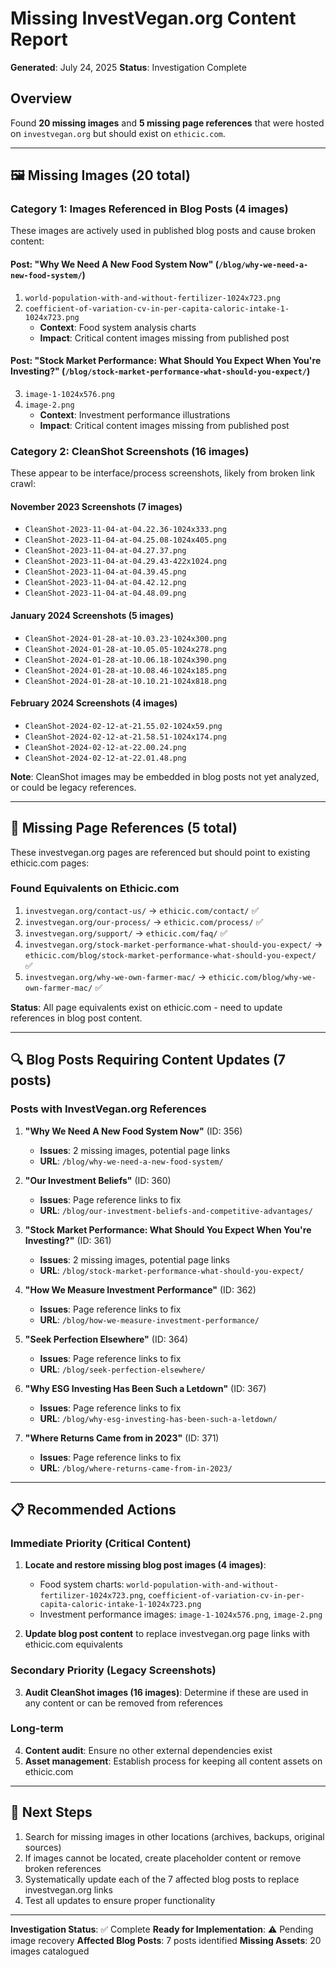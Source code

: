 # Missing InvestVegan.org Content Report
**Generated**: July 24, 2025
**Status**: Investigation Complete

## Overview
Found **20 missing images** and **5 missing page references** that were hosted on `investvegan.org` but should exist on `ethicic.com`.

---

## 🖼️ Missing Images (20 total)

### **Category 1: Images Referenced in Blog Posts (4 images)**
These images are actively used in published blog posts and cause broken content:

#### **Post: "Why We Need A New Food System Now"** (`/blog/why-we-need-a-new-food-system/`)
1. `world-population-with-and-without-fertilizer-1024x723.png`
2. `coefficient-of-variation-cv-in-per-capita-caloric-intake-1-1024x723.png`
   - **Context**: Food system analysis charts
   - **Impact**: Critical content images missing from published post

#### **Post: "Stock Market Performance: What Should You Expect When You're Investing?"** (`/blog/stock-market-performance-what-should-you-expect/`)
3. `image-1-1024x576.png`
4. `image-2.png`
   - **Context**: Investment performance illustrations
   - **Impact**: Critical content images missing from published post

### **Category 2: CleanShot Screenshots (16 images)**
These appear to be interface/process screenshots, likely from broken link crawl:

#### **November 2023 Screenshots (7 images)**
- `CleanShot-2023-11-04-at-04.22.36-1024x333.png`
- `CleanShot-2023-11-04-at-04.25.08-1024x405.png`
- `CleanShot-2023-11-04-at-04.27.37.png`
- `CleanShot-2023-11-04-at-04.29.43-422x1024.png`
- `CleanShot-2023-11-04-at-04.39.45.png`
- `CleanShot-2023-11-04-at-04.42.12.png`
- `CleanShot-2023-11-04-at-04.48.09.png`

#### **January 2024 Screenshots (5 images)**
- `CleanShot-2024-01-28-at-10.03.23-1024x300.png`
- `CleanShot-2024-01-28-at-10.05.05-1024x278.png`
- `CleanShot-2024-01-28-at-10.06.18-1024x390.png`
- `CleanShot-2024-01-28-at-10.08.46-1024x185.png`
- `CleanShot-2024-01-28-at-10.10.21-1024x818.png`

#### **February 2024 Screenshots (4 images)**
- `CleanShot-2024-02-12-at-21.55.02-1024x59.png`
- `CleanShot-2024-02-12-at-21.58.51-1024x174.png`
- `CleanShot-2024-02-12-at-22.00.24.png`
- `CleanShot-2024-02-12-at-22.01.48.png`

**Note**: CleanShot images may be embedded in blog posts not yet analyzed, or could be legacy references.

---

## 📄 Missing Page References (5 total)
These investvegan.org pages are referenced but should point to existing ethicic.com pages:

### **Found Equivalents on Ethicic.com**
1. `investvegan.org/contact-us/` → `ethicic.com/contact/` ✅
2. `investvegan.org/our-process/` → `ethicic.com/process/` ✅
3. `investvegan.org/support/` → `ethicic.com/faq/` ✅
4. `investvegan.org/stock-market-performance-what-should-you-expect/` → `ethicic.com/blog/stock-market-performance-what-should-you-expect/` ✅
5. `investvegan.org/why-we-own-farmer-mac/` → `ethicic.com/blog/why-we-own-farmer-mac/` ✅

**Status**: All page equivalents exist on ethicic.com - need to update references in blog post content.

---

## 🔍 Blog Posts Requiring Content Updates (7 posts)

### **Posts with InvestVegan.org References**
1. **"Why We Need A New Food System Now"** (ID: 356)
   - **Issues**: 2 missing images, potential page links
   - **URL**: `/blog/why-we-need-a-new-food-system/`

2. **"Our Investment Beliefs"** (ID: 360)
   - **Issues**: Page reference links to fix
   - **URL**: `/blog/our-investment-beliefs-and-competitive-advantages/`

3. **"Stock Market Performance: What Should You Expect When You're Investing?"** (ID: 361)
   - **Issues**: 2 missing images, potential page links
   - **URL**: `/blog/stock-market-performance-what-should-you-expect/`

4. **"How We Measure Investment Performance"** (ID: 362)
   - **Issues**: Page reference links to fix
   - **URL**: `/blog/how-we-measure-investment-performance/`

5. **"Seek Perfection Elsewhere"** (ID: 364)
   - **Issues**: Page reference links to fix
   - **URL**: `/blog/seek-perfection-elsewhere/`

6. **"Why ESG Investing Has Been Such a Letdown"** (ID: 367)
   - **Issues**: Page reference links to fix
   - **URL**: `/blog/why-esg-investing-has-been-such-a-letdown/`

7. **"Where Returns Came from in 2023"** (ID: 371)
   - **Issues**: Page reference links to fix
   - **URL**: `/blog/where-returns-came-from-in-2023/`

---

## 📋 Recommended Actions

### **Immediate Priority (Critical Content)**
1. **Locate and restore missing blog post images (4 images)**:
   - Food system charts: `world-population-with-and-without-fertilizer-1024x723.png`, `coefficient-of-variation-cv-in-per-capita-caloric-intake-1-1024x723.png`
   - Investment performance images: `image-1-1024x576.png`, `image-2.png`

2. **Update blog post content** to replace investvegan.org page links with ethicic.com equivalents

### **Secondary Priority (Legacy Screenshots)**
3. **Audit CleanShot images (16 images)**: Determine if these are used in any content or can be removed from references

### **Long-term**
4. **Content audit**: Ensure no other external dependencies exist
5. **Asset management**: Establish process for keeping all content assets on ethicic.com

---

## 🎯 Next Steps
1. Search for missing images in other locations (archives, backups, original sources)
2. If images cannot be located, create placeholder content or remove broken references
3. Systematically update each of the 7 affected blog posts to replace investvegan.org links
4. Test all updates to ensure proper functionality

---

**Investigation Status**: ✅ Complete
**Ready for Implementation**: ⚠️ Pending image recovery
**Affected Blog Posts**: 7 posts identified
**Missing Assets**: 20 images catalogued
